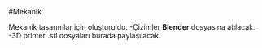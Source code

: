 #Mekanik

Mekanik tasarımlar için oluşturuldu.
-Çizimler __Blender__ dosyasına atılacak.
-3D printer .stl dosyaları burada paylaşılacak.
